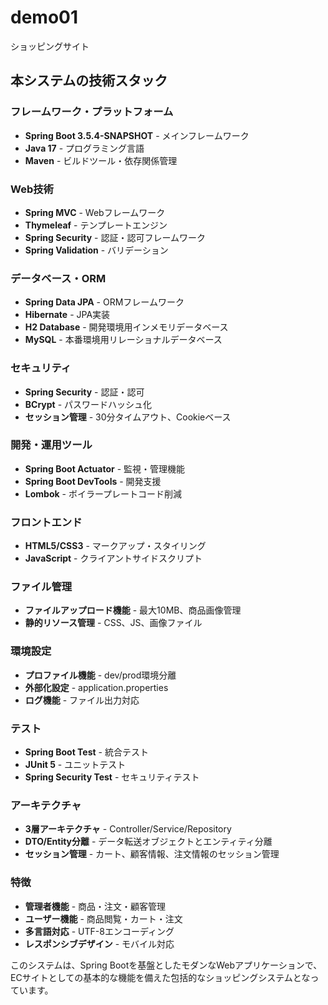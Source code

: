 # demo01
ショッピングサイト

## 本システムの技術スタック

### **フレームワーク・プラットフォーム**
- **Spring Boot 3.5.4-SNAPSHOT** - メインフレームワーク
- **Java 17** - プログラミング言語
- **Maven** - ビルドツール・依存関係管理

### **Web技術**
- **Spring MVC** - Webフレームワーク
- **Thymeleaf** - テンプレートエンジン
- **Spring Security** - 認証・認可フレームワーク
- **Spring Validation** - バリデーション

### **データベース・ORM**
- **Spring Data JPA** - ORMフレームワーク
- **Hibernate** - JPA実装
- **H2 Database** - 開発環境用インメモリデータベース
- **MySQL** - 本番環境用リレーショナルデータベース

### **セキュリティ**
- **Spring Security** - 認証・認可
- **BCrypt** - パスワードハッシュ化
- **セッション管理** - 30分タイムアウト、Cookieベース

### **開発・運用ツール**
- **Spring Boot Actuator** - 監視・管理機能
- **Spring Boot DevTools** - 開発支援
- **Lombok** - ボイラープレートコード削減

### **フロントエンド**
- **HTML5/CSS3** - マークアップ・スタイリング
- **JavaScript** - クライアントサイドスクリプト

### **ファイル管理**
- **ファイルアップロード機能** - 最大10MB、商品画像管理
- **静的リソース管理** - CSS、JS、画像ファイル

### **環境設定**
- **プロファイル機能** - dev/prod環境分離
- **外部化設定** - application.properties
- **ログ機能** - ファイル出力対応

### **テスト**
- **Spring Boot Test** - 統合テスト
- **JUnit 5** - ユニットテスト
- **Spring Security Test** - セキュリティテスト

### **アーキテクチャ**
- **3層アーキテクチャ** - Controller/Service/Repository
- **DTO/Entity分離** - データ転送オブジェクトとエンティティ分離
- **セッション管理** - カート、顧客情報、注文情報のセッション管理

### **特徴**
- **管理者機能** - 商品・注文・顧客管理
- **ユーザー機能** - 商品閲覧・カート・注文
- **多言語対応** - UTF-8エンコーディング
- **レスポンシブデザイン** - モバイル対応

このシステムは、Spring Bootを基盤としたモダンなWebアプリケーションで、ECサイトとしての基本的な機能を備えた包括的なショッピングシステムとなっています。
